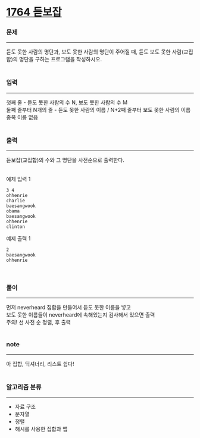 [1764 듣보잡](https://www.acmicpc.net/problem/1764)  
=====

### 문제 

-----
듣도 못한 사람의 명단과, 보도 못한 사람의 명단이 주어질 때, 듣도 보도 못한 사람(교집합)의 명단을 구하는 프로그램을 작성하시오.  
<br>

### 입력  

-----
첫째 줄 - 듣도 못한 사람의 수 N, 보도 못한 사람의 수 M  
둘째 줄부터 N개의 줄 - 듣도 못한 사람의 이름 / N+2째 줄부터 보도 못한 사람의 이름  
중복 이름 없음  
<br>

### 출력  

-----
듣보잡(교집합)의 수와 그 명단을 사전순으로 출력한다.  
<br>

예제 입력 1  
```
3 4
ohhenrie
charlie
baesangwook
obama
baesangwook
ohhenrie
clinton
```  
예제 출력 1  
```
2
baesangwook
ohhenrie
```
<br>

### 풀이  
  
-----
먼저 neverheard 집합을 만들어서 듣도 못한 이름을 넣고  
보도 못한 이름들이 neverheard에 속해있는지 검사해서 있으면 출력  
주의! 선 사전 순 정렬, 후 출력  
<br>

### note  

-----
아 집합, 딕셔너리, 리스트 쉽다!  
<br>

### 알고리즘 분류

-----
- 자료 구조
- 문자열
- 정렬
- 해시를 사용한 집합과 맵